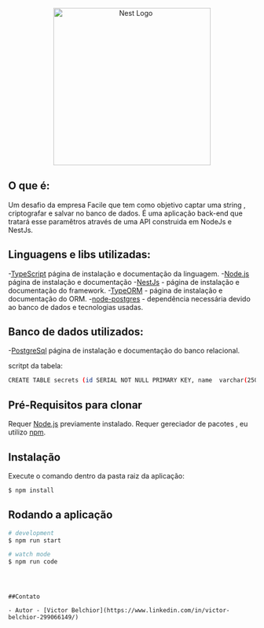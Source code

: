 <p align="center">
  <a href="http://nestjs.com/" target="blank"><img src="https://image.shutterstock.com/image-vector/square-grunge-red-challenge-stamp-260nw-644777590.jpg" width="320" alt="Nest Logo" /></a>
</p>

## O que é:

Um desafio da empresa Facile que tem como objetivo captar uma string , criptografar e salvar no banco de dados. É uma aplicação back-end que tratará esse paramêtros através de uma API construida em NodeJs e NestJs.

## Linguagens e libs utilizadas:

-[TypeScript](https://www.typescriptlang.org/download) página de instalação e documentação da linguagem. -[Node.js](https://nodejs.org/) página de instalação e documentação -[NestJs](https://docs.nestjs.com/) - página de instalação e documentação do framework. -[TypeORM](https://typeorm.io/#/) - página de instalação e documentação do ORM. -[node-postgres](https://www.npmjs.com/package/pg) - dependência necessária devido ao banco de dados e tecnologias usadas.

## Banco de dados utilizados:

-[PostgreSql](https://www.postgresql.org/) página de instalação e documentação do banco relacional.

scritpt da tabela:

```bash
CREATE TABLE secrets (id SERIAL NOT NULL PRIMARY KEY, name  varchar(250));
```

## Pré-Requisitos para clonar

Requer [Node.js](https://nodejs.org/) previamente instalado.
Requer gereciador de pacotes , eu utilizo [npm](https://docs.npmjs.com/about-npm).

## Instalação

Execute o comando dentro da pasta raiz da aplicação:

```bash
$ npm install
```

## Rodando a aplicação

```bash
# development
$ npm run start

# watch mode
$ npm run code

```

```



##Contato

- Autor - [Victor Belchior](https://www.linkedin.com/in/victor-belchior-299066149/)


```

